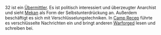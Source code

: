 32 ist ein [Übermittler](../Creatures/Warforged.md#Übermittler). Es ist politisch interessiert und überzeugter Anarchist und sieht [Mekan](Mekan) als Form der Selbstunterdrückung an. Außerdem beschäftigt es sich mit Verschlüsselungstechniken. In [Camp Recep](../Locations/Camp%20Recep.md) führte es verschlüsselte Nachrichten ein und bringt anderen [Warforged](../Creatures/Warforged.md) lesen und schreiben bei.
